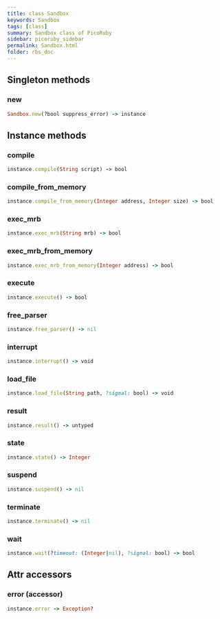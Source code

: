 ```yaml
---
title: class Sandbox
keywords: Sandbox
tags: [class]
summary: Sandbox class of PicoRuby
sidebar: picoruby_sidebar
permalink: Sandbox.html
folder: rbs_doc
---
```

## Singleton methods
### new

```ruby
Sandbox.new(?bool suppress_error) -> instance
```
## Instance methods
### compile

```ruby
instance.compile(String script) -> bool
```
### compile_from_memory

```ruby
instance.compile_from_memory(Integer address, Integer size) -> bool
```
### exec_mrb

```ruby
instance.exec_mrb(String mrb) -> bool
```
### exec_mrb_from_memory

```ruby
instance.exec_mrb_from_memory(Integer address) -> bool
```
### execute

```ruby
instance.execute() -> bool
```
### free_parser

```ruby
instance.free_parser() -> nil
```
### interrupt

```ruby
instance.interrupt() -> void
```
### load_file

```ruby
instance.load_file(String path, ?signal: bool) -> void
```
### result

```ruby
instance.result() -> untyped
```
### state

```ruby
instance.state() -> Integer
```
### suspend

```ruby
instance.suspend() -> nil
```
### terminate

```ruby
instance.terminate() -> nil
```
### wait

```ruby
instance.wait(?timeout: (Integer|nil), ?signal: bool) -> bool
```
## Attr accessors
### error (accessor)
```ruby
instance.error -> Exception?
```
